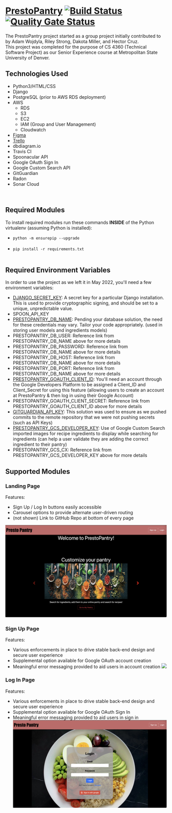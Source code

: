 # [PrestoPantry](https://prestopantryapp.com) [![Build Status](https://app.travis-ci.com/dmill166/PrestoPantry.svg?branch=main)](https://app.travis-ci.com/dmill166/PrestoPantry) [![Quality Gate Status](https://sonarcloud.io/api/project_badges/measure?project=dmill166_PrestoPantry&metric=alert_status)](https://sonarcloud.io/summary/new_code?id=dmill166_PrestoPantry)
The PrestoPantry project started as a group project initially contributed to by Adam Wojdyla, Riley Strong, Dakota Miller, and Hector Cruz.<br>
This project was completed for the purpose of CS 4360 (Technical Software Project) as our Senior Experience course at Metropolitan State University of Denver.<br>

## Technologies Used
- Python3/HTML/CSS
- Django
- PostgreSQL (prior to AWS RDS deployment)
- AWS
  - RDS
  - S3
  - EC2
  - IAM (Group and User Management)
  - Cloudwatch
- [Figma](https://www.figma.com/file/yXShQOP8BtZpHq88UahKqI/Flavor-Town-WireFrame?node-id=0%3A1)
- [Trello](https://trello.com/b/Nb03JChw/presto-pantry)
- dbdiagram.io
- Travis CI
- Spoonacular API
- Google OAuth Sign In
- Google Custom Search API
- GitGuardian
- Radon
- Sonar Cloud

<br>

## Required Modules
To install required modules run these commands **INSIDE** of the Python virtualenv (assuming Python is installed):<br>
  - `python -m ensurepip --upgrade`<br><br>
  - `pip install -r requirements.txt`<br><br>
## Required Environment Variables
In order to use the project as we left it in May 2022, you'll need a few environment variables:<br>

- [DJANGO_SECRET_KEY](https://docs.djangoproject.com/en/2.2/ref/settings/#std:setting-SECRET_KEY): A secret key for a particular Django installation. This is used to provide cryptographic signing, and should be set to a unique, unpredictable value.
- SPOON_API_KEY
- [PRESTOPANTRY_DB_NAME](https://docs.djangoproject.com/en/4.0/ref/databases/): Pending your database solution, the need for these credentials may vary. Tailor your code appropriately. (used in storing user models and ingredients models)
- PRESTOPANTRY_DB_USER: Reference link from PRESTOPANTRY_DB_NAME above for more details
- PRESTOPANTRY_DB_PASSWORD: Reference link from PRESTOPANTRY_DB_NAME above for more details
- PRESTOPANTRY_DB_HOST: Reference link from PRESTOPANTRY_DB_NAME above for more details
- PRESTOPANTRY_DB_PORT: Reference link from PRESTOPANTRY_DB_NAME above for more details
- [PRESTOPANTRY_GOAUTH_CLIENT_ID](https://developers.google.com/identity/sign-in/web/sign-in): You'll need an account through the Google Developers Platform to be assigned a Client_ID and Client_Secret for using this feature (allowing users to create an account at PrestoPantry & then log in using their Google Account)
- PRESTOPANTRY_GOAUTH_CLIENT_SECRET: Reference link from PRESTOPANTRY_GOAUTH_CLIENT_ID above for more details
- [GITGUARDIAN_API_KEY](https://docs.gitguardian.com/internal-repositories-monitoring/gg_shield/getting_started): This solution was used to ensure as we pushed commits to the remote repository that we were not pushing secrets (such as API Keys)
- [PRESTOPANTRY_GCS_DEVELOPER_KEY](https://developers.google.com/custom-search/v1/introduction): Use of Google Custom Search imported images for recipe ingredients to display while searching for ingredients (can help a user validate they are adding the correct ingredient to their pantry)
- PRESTOPANTRY_GCS_CX: Reference link from PRESTOPANTRY_GCS_DEVELOPER_KEY above for more details

## Supported Modules

### Landing Page
Features:<br>

- Sign Up / Log In buttons easily accessible
- Carousel options to provide alternate user-driven routing
- (not shown) Link to GitHub Repo at bottom of every page

![](/prestopantry_app/static/images/readme_landing_page.png)

### Sign Up Page
Features:<br>

- Various enforcements in place to drive stable back-end design and secure user experience
- Supplemental option available for Google OAuth account creation
- Meaningful error messaging provided to aid users in account creation
![](/prestopantry_app/static/images/readme_sign_up.png)

### Log In Page
Features:<br>

- Various enforcements in place to drive stable back-end design and secure user experience
- Supplemental option available for Google OAuth Sign In
- Meaningful error messaging provided to aid users in sign in
![](/prestopantry_app/static/images/readme_log_in.png)
